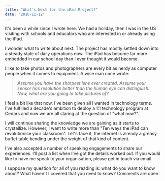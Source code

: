 ```yaml
---
title: "What's Next for the iPad Project?"
date: "2010-11-12"
---
```


It's been a while since I wrote here. We had a holiday, then I was in the US visiting with schools and educators who are interested in or already using the iPad.

I wonder what to write about next. The project has mostly settled down into a steady state of daily operations now. The iPad has become far more embedded in our school day than I ever thought it would become.

I like to take photos and photographers are every bit as nerdy as computer people when it comes to equipment. A wise man once wrote:

> _Assume you have the sharpest lens ever created. Assume your sensor has resolution better than the human eye can distinguish. Now, what are you going to take pictures of?_

I feel a bit like that now. I've been given all I wanted in technology terms. I've fulfilled a decade's ambition to deploy a 1:1 technology program at Cedars and now we are all staring at the question of "what now?".

I will continue sharing the knowledge we are gaining as it starts to crystallize. However, I want to write more than "Ten ways the iPad can revolutionise your classroom". Let's face it, the internet is already a greasy buffet table bending under the weight of that kind of content.

I've also accepted a number of speaking engagements to share our experiences. I'll post a list when I've got the details worked out. If you would like to have me speak to your organisation, please get in touch via email.

I suppose my question for all of you reading is: what do you want to know about? What haven't I covered that you need to know? Comments are open.
